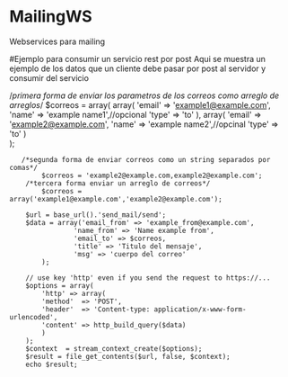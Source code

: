 # MailingWS
Webservices para mailing

#Ejemplo para consumir un servicio rest por post
Aqui se muestra un ejemplo de los datos que un cliente debe pasar por post al servidor
y consumir del servicio

 /*primera forma de enviar los parametros de los correos como arreglo de arreglos*/
        $correos = array(
                        array(
                            'email' => 'example1@example.com',
                            'name' => 'example name1',//opcional
                            'type' => 'to'
                        ),
                        array(
                            'email' => 'example2@example.com',
                            'name' => 'example name2',//opcinal
                            'type' => 'to'
                        )                   
         );

       /*segunda forma de enviar correos como un string separados por comas*/
            $correos = 'example2@example.com,example2@example.com';
        /*tercera forma enviar un arreglo de correos*/
            $correos = array('example1@example.com','example2@example.com');

        $url = base_url().'send_mail/send';
        $data = array('email_from' => 'example_from@example.com',
                    'name_from' => 'Name example from',
                    'email_to' => $correos,
                    'title' => 'Titulo del mensaje',
                    'msg' => 'cuerpo del correo'
            );

        // use key 'http' even if you send the request to https://...
        $options = array(
            'http' => array(
            'method'  => 'POST',
            'header'  => 'Content-type: application/x-www-form-urlencoded',
            'content' => http_build_query($data)
            )
        );
        $context  = stream_context_create($options);
        $result = file_get_contents($url, false, $context);
        echo $result;